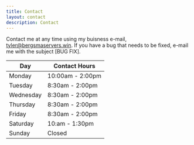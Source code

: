 ```yaml
---
title: Contact
layout: contact
description: Contact
---
```


Contact me at any time using my buisness e-mail, tyler@bergsmaservers.win. If you have a bug that needs to be fixed, e-mail me with the subject [BUG FIX].

| Day       | Contact Hours   |
| --------- | --------------- |
| Monday    | 10:00am - 2:00pm|
| Tuesday   | 8:30am - 2:00pm |
| Wednesday | 8:30am - 2:00pm |
| Thursday  | 8:30am - 2:00pm |
| Friday    | 8:30am - 2:00pm |
| Saturday  | 10:am - 1:30pm  |
| Sunday    | Closed          |
